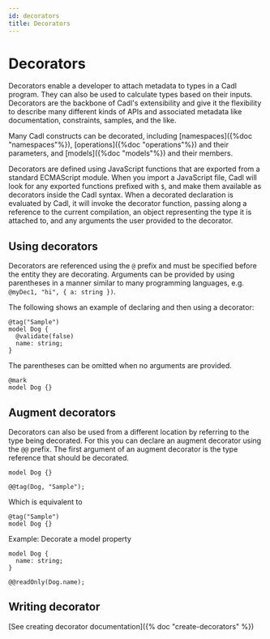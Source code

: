 ```yaml
---
id: decorators
title: Decorators
---
```


# Decorators

Decorators enable a developer to attach metadata to types in a Cadl program. They can also be used to calculate types based on their inputs. Decorators are the backbone of Cadl's extensibility and give it the flexibility to describe many different kinds of APIs and associated metadata like documentation, constraints, samples, and the like.

Many Cadl constructs can be decorated, including [namespaces]({%doc "namespaces"%}), [operations]({%doc "operations"%}) and their parameters, and [models]({%doc "models"%}) and their members.

Decorators are defined using JavaScript functions that are exported from a standard ECMAScript module. When you import a JavaScript file, Cadl will look for any exported functions prefixed with `$`, and make them available as decorators inside the Cadl syntax. When a decorated declaration is evaluated by Cadl, it will invoke the decorator function, passing along a reference to the current compilation, an object representing the type it is attached to, and any arguments the user provided to the decorator.

## Using decorators

Decorators are referenced using the `@` prefix and must be specified before the entity they are decorating. Arguments can be provided by using parentheses in a manner similar to many programming languages, e.g. `@myDec1, "hi", { a: string })`.

The following shows an example of declaring and then using a decorator:

```cadl
@tag("Sample")
model Dog {
  @validate(false)
  name: string;
}
```

The parentheses can be omitted when no arguments are provided.

```cadl
@mark
model Dog {}
```

## Augment decorators

Decorators can also be used from a different location by referring to the type being decorated. For this you can declare an augment decorator using the `@@` prefix. The first argument of an augment decorator is the type reference that should be decorated.

```cadl
model Dog {}

@@tag(Dog, "Sample");
```

Which is equivalent to

```cadl
@tag("Sample")
model Dog {}
```

Example: Decorate a model property

```cadl
model Dog {
  name: string;
}

@@readOnly(Dog.name);
```

## Writing decorator

[See creating decorator documentation]({% doc "create-decorators" %})

